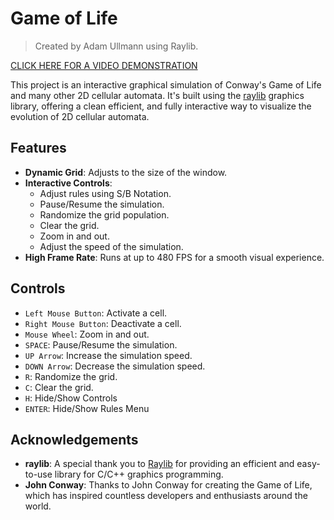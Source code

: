 # Game of Life

> Created by Adam Ullmann using Raylib.

[CLICK HERE FOR A VIDEO DEMONSTRATION](https://youtu.be/00qdEhFklSw?si=RO5__LIQkERXu41I)

This project is an interactive graphical simulation of Conway's Game of Life and many other 2D cellular automata. It's built using the [raylib](https://www.raylib.com/) graphics library, offering a clean efficient, and fully interactive way to visualize the evolution of 2D cellular automata.

## Features

- **Dynamic Grid**: Adjusts to the size of the window.
- **Interactive Controls**:
  - Adjust rules using S/B Notation.
  - Pause/Resume the simulation.
  - Randomize the grid population.
  - Clear the grid.
  - Zoom in and out.
  - Adjust the speed of the simulation.
- **High Frame Rate**: Runs at up to 480 FPS for a smooth visual experience.

## Controls

- `Left Mouse Button`: Activate a cell.
- `Right Mouse Button`: Deactivate a cell.
- `Mouse Wheel`: Zoom in and out.
- `SPACE`: Pause/Resume the simulation.
- `UP Arrow`: Increase the simulation speed.
- `DOWN Arrow`: Decrease the simulation speed.
- `R`: Randomize the grid.
- `C`: Clear the grid.
- `H`: Hide/Show Controls
- `ENTER`: Hide/Show Rules Menu

## Acknowledgements

- **raylib**: A special thank you to [Raylib](https://www.raylib.com/) for providing an efficient and easy-to-use library for C/C++ graphics programming.
- **John Conway**: Thanks to John Conway for creating the Game of Life, which has inspired countless developers and enthusiasts around the world.
